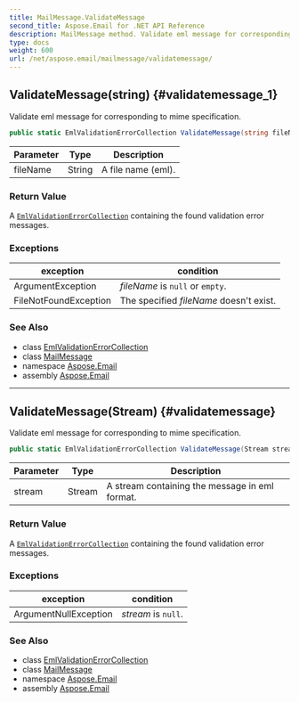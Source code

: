 ```yaml
---
title: MailMessage.ValidateMessage
second_title: Aspose.Email for .NET API Reference
description: MailMessage method. Validate eml message for corresponding to mime specification
type: docs
weight: 600
url: /net/aspose.email/mailmessage/validatemessage/
---
```

## ValidateMessage(string) {#validatemessage_1}

Validate eml message for corresponding to mime specification.

```csharp
public static EmlValidationErrorCollection ValidateMessage(string fileName)
```

| Parameter | Type | Description |
| --- | --- | --- |
| fileName | String | A file name (eml). |

### Return Value

A [`EmlValidationErrorCollection`](../../emlvalidationerrorcollection/) containing the found validation error messages.

### Exceptions

| exception | condition |
| --- | --- |
| ArgumentException | *fileName* is `null` or `empty`. |
| FileNotFoundException | The specified *fileName* doesn't exist. |

### See Also

* class [EmlValidationErrorCollection](../../emlvalidationerrorcollection/)
* class [MailMessage](../)
* namespace [Aspose.Email](../../mailmessage/)
* assembly [Aspose.Email](../../../)

---

## ValidateMessage(Stream) {#validatemessage}

Validate eml message for corresponding to mime specification.

```csharp
public static EmlValidationErrorCollection ValidateMessage(Stream stream)
```

| Parameter | Type | Description |
| --- | --- | --- |
| stream | Stream | A stream containing the message in eml format. |

### Return Value

A [`EmlValidationErrorCollection`](../../emlvalidationerrorcollection/) containing the found validation error messages.

### Exceptions

| exception | condition |
| --- | --- |
| ArgumentNullException | *stream* is `null`. |

### See Also

* class [EmlValidationErrorCollection](../../emlvalidationerrorcollection/)
* class [MailMessage](../)
* namespace [Aspose.Email](../../mailmessage/)
* assembly [Aspose.Email](../../../)


